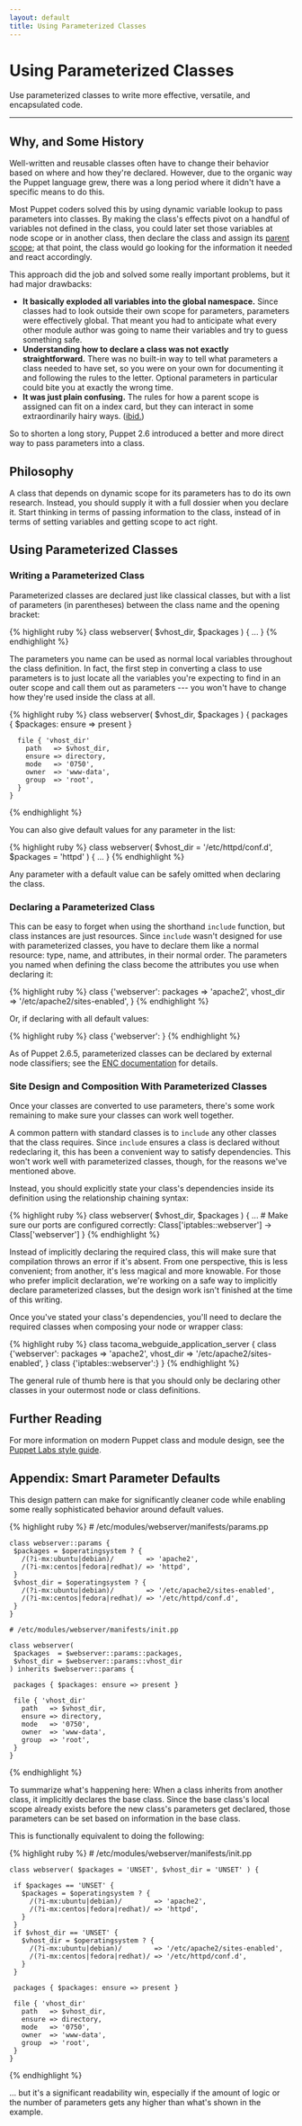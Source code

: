 ```yaml
---
layout: default
title: Using Parameterized Classes
---
```


Using Parameterized Classes
=====

Use parameterized classes to write more effective, versatile, and encapsulated code. 

* * * 

Why, and Some History
---------------------

Well-written and reusable classes often have to change their behavior based on where and how they're declared. However, due to the organic way the Puppet language grew, there was a long period where it didn't have a specific means to do this. 

Most Puppet coders solved this by using dynamic variable lookup to pass parameters into classes. By making the class's effects pivot on a handful of variables not defined in the class, you could later set those variables at node scope or in another class, then declare the class and assign its [parent scope][parent]; at that point, the class would go looking for the information it needed and react accordingly. 

[parent]: ./scope_and_puppet.html#appendix-how-scope-works-in-puppet--27x

This approach did the job and solved some really important problems, but it had major drawbacks: 

* **It basically exploded all variables into the global namespace.** Since classes had to look outside their own scope for parameters, parameters were effectively global. That meant you had to anticipate what every other module author was going to name their variables and try to guess something safe. 
* **Understanding how to declare a class was not exactly straightforward.** There was no built-in way to tell what parameters a class needed to have set, so you were on your own for documenting it and following the rules to the letter. Optional parameters in particular could bite you at exactly the wrong time. 
* **It was just plain confusing.** The rules for how a parent scope is assigned can fit on a index card, but they can interact in some extraordinarily hairy ways. ([ibid.][parent])

So to shorten a long story, Puppet 2.6 introduced a better and more direct way to pass parameters into a class.
 
Philosophy
----------

A class that depends on dynamic scope for its parameters has to do its own research. Instead, you should supply it with a full dossier when you declare it. Start thinking in terms of passing information to the class, instead of in terms of setting variables and getting scope to act right. 

Using Parameterized Classes
---------------------------

### Writing a Parameterized Class

Parameterized classes are declared just like classical classes, but with a list of parameters (in parentheses) between the class name and the opening bracket: 

{% highlight ruby %}
    class webserver( $vhost_dir, $packages ) {
      ...
    }
{% endhighlight %}

The parameters you name can be used as normal local variables throughout the class definition. In fact, the first step in converting a class to use parameters is to just locate all the variables you're expecting to find in an outer scope and call them out as parameters --- you won't have to change how they're used inside the class at all. 

{% highlight ruby %}
    class webserver( $vhost_dir, $packages ) {
      packages { $packages: ensure => present }
     
      file { 'vhost_dir'
        path   => $vhost_dir,
        ensure => directory,
        mode   => '0750',
        owner  => 'www-data',
        group  => 'root',
      }
    }
{% endhighlight %}

You can also give default values for any parameter in the list:

{% highlight ruby %}
    class webserver( $vhost_dir = '/etc/httpd/conf.d', $packages = 'httpd' ) {
      ...
    }
{% endhighlight %}

Any parameter with a default value can be safely omitted when declaring the class. 

### Declaring a Parameterized Class

This can be easy to forget when using the shorthand `include` function, but class instances are just resources. Since `include` wasn't designed for use with parameterized classes, you have to declare them like a normal resource: type, name, and attributes, in their normal order. The parameters you named when defining the class become the attributes you use when declaring it:

{% highlight ruby %}
    class {'webserver':
      packages  => 'apache2',
      vhost_dir => '/etc/apache2/sites-enabled',
    }
{% endhighlight %}

Or, if declaring with all default values:

{% highlight ruby %}
    class {'webserver': }
{% endhighlight %}

As of Puppet 2.6.5, parameterized classes can be declared by external node classifiers; see the [ENC documentation](./external_nodes.html) for details. 

### Site Design and Composition With Parameterized Classes

Once your classes are converted to use parameters, there's some work remaining to make sure your classes can work well together. 

A common pattern with standard classes is to `include` any other classes that the class requires. Since `include` ensures a class is declared without redeclaring it, this has been a convenient way to satisfy dependencies. This won't work well with parameterized classes, though, for the reasons we've mentioned above.

Instead, you should explicitly state your class's dependencies inside its definition using the relationship chaining syntax:

{% highlight ruby %}
    class webserver( $vhost_dir, $packages ) {
      ...
      # Make sure our ports are configured correctly:
      Class['iptables::webserver'] -> Class['webserver']
    }
{% endhighlight %}

Instead of implicitly declaring the required class, this will make sure that compilation throws an error if it's absent. From one perspective, this is less convenient; from another, it's less magical and more knowable. For those who prefer implicit declaration, we're working on a safe way to implicitly declare parameterized classes, but the design work isn't finished at the time of this writing.

Once you've stated your class's dependencies, you'll need to declare the required classes when composing your node or wrapper class:

{% highlight ruby %}
    class tacoma_webguide_application_server {
      class {'webserver': 
        packages  => 'apache2',
        vhost_dir => '/etc/apache2/sites-enabled',
      }
      class {'iptables::webserver':}
    }
{% endhighlight %}

The general rule of thumb here is that you should only be declaring other classes in your outermost node or class definitions. 

Further Reading
---------------

For more information on modern Puppet class and module design, see the [Puppet Labs style guide](./style_guide.html). 

Appendix: Smart Parameter Defaults
------------------------------------

This design pattern can make for significantly cleaner code while enabling some really sophisticated behavior around default values.

{% highlight ruby %}
    # /etc/modules/webserver/manifests/params.pp
    
    class webserver::params {
     $packages = $operatingsystem ? {
       /(?i-mx:ubuntu|debian)/        => 'apache2',
       /(?i-mx:centos|fedora|redhat)/ => 'httpd',
     }
     $vhost_dir = $operatingsystem ? {
       /(?i-mx:ubuntu|debian)/        => '/etc/apache2/sites-enabled',
       /(?i-mx:centos|fedora|redhat)/ => '/etc/httpd/conf.d',
     }
    }
    
    # /etc/modules/webserver/manifests/init.pp
    
    class webserver(
     $packages  = $webserver::params::packages,
     $vhost_dir = $webserver::params::vhost_dir
    ) inherits $webserver::params {
    
     packages { $packages: ensure => present }
    
     file { 'vhost_dir'
       path   => $vhost_dir,
       ensure => directory,
       mode   => '0750',
       owner  => 'www-data',
       group  => 'root',
     }
    }
{% endhighlight %}

To summarize what's happening here: When a class inherits from another class, it implicitly declares the base class. Since the base class's local scope already exists before the new class's parameters get declared, those parameters can be set based on information in the base class. 

This is functionally equivalent to doing the following:

{% highlight ruby %}
    # /etc/modules/webserver/manifests/init.pp
    
    class webserver( $packages = 'UNSET', $vhost_dir = 'UNSET' ) {
     
     if $packages == 'UNSET' {
       $packages = $operatingsystem ? {
         /(?i-mx:ubuntu|debian)/        => 'apache2',
         /(?i-mx:centos|fedora|redhat)/ => 'httpd',
       }
     }
     if $vhost_dir == 'UNSET' {
       $vhost_dir = $operatingsystem ? {
         /(?i-mx:ubuntu|debian)/        => '/etc/apache2/sites-enabled',
         /(?i-mx:centos|fedora|redhat)/ => '/etc/httpd/conf.d',
       }
     }
     
     packages { $packages: ensure => present }
    
     file { 'vhost_dir'
       path   => $vhost_dir,
       ensure => directory,
       mode   => '0750',
       owner  => 'www-data',
       group  => 'root',
     }
    }
{% endhighlight %}

... but it's a significant readability win, especially if the amount of logic or the number of parameters gets any higher than what's shown in the example.
